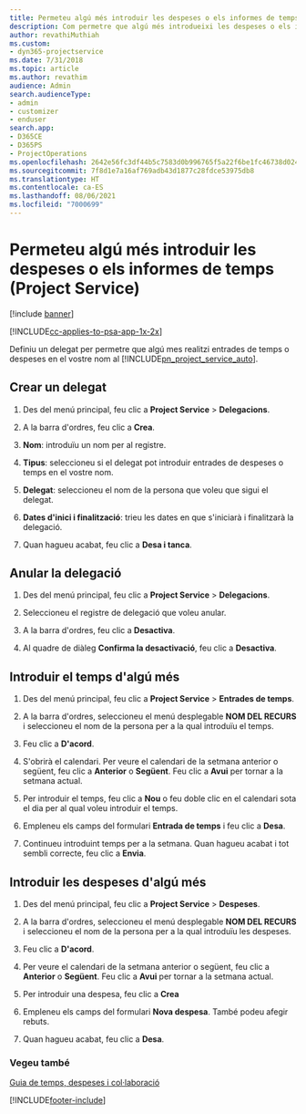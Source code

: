 ```yaml
---
title: Permeteu algú més introduir les despeses o els informes de temps
description: Com permetre que algú més introdueixi les despeses o els informes de temps al Project Service
author: revathiMuthiah
ms.custom:
- dyn365-projectservice
ms.date: 7/31/2018
ms.topic: article
ms.author: revathim
audience: Admin
search.audienceType:
- admin
- customizer
- enduser
search.app:
- D365CE
- D365PS
- ProjectOperations
ms.openlocfilehash: 2642e56fc3df44b5c7583d0b996765f5a22f6be1fc46738d02462d928f833048
ms.sourcegitcommit: 7f8d1e7a16af769adb43d1877c28fdce53975db8
ms.translationtype: HT
ms.contentlocale: ca-ES
ms.lasthandoff: 08/06/2021
ms.locfileid: "7000699"
---
```

# <a name="allow-someone-else-to-enter-your-time-entry-or-expense-project-service"></a>Permeteu algú més introduir les despeses o els informes de temps (Project Service)

[!include [banner](../includes/psa-now-project-operations.md)]

[!INCLUDE[cc-applies-to-psa-app-1x-2x](../includes/cc-applies-to-psa-app-1x-2x.md)]

Definiu un delegat per permetre que algú mes realitzi entrades de temps o despeses en el vostre nom al [!INCLUDE[pn_project_service_auto](../includes/pn-project-service-auto.md)].  
  
## <a name="create-a-delegate"></a>Crear un delegat  
  
1.  Des del menú principal, feu clic a **Project Service** > **Delegacions**.  
  
2.  A la barra d'ordres, feu clic a **Crea**.  
  
3. **Nom**: introduïu un nom per al registre.  
  
4. **Tipus**: seleccioneu si el delegat pot introduir entrades de despeses o temps en el vostre nom.  
  
5. **Delegat**: seleccioneu el nom de la persona que voleu que sigui el delegat.  
  
6. **Dates d'inici i finalització**: trieu les dates en que s'iniciarà i finalitzarà la delegació.  
  
7.  Quan hagueu acabat, feu clic a **Desa i tanca**.  
  
## <a name="turn-off-delegation"></a>Anular la delegació  
  
1.  Des del menú principal, feu clic a **Project Service** > **Delegacions**.  
  
2.  Seleccioneu el registre de delegació que voleu anular.  
  
3.  A la barra d'ordres, feu clic a **Desactiva**.  
  
4.  Al quadre de diàleg **Confirma la desactivació**, feu clic a **Desactiva**.  
  
## <a name="enter-time-for-someone-else"></a>Introduir el temps d'algú més  
  
1.  Des del menú principal, feu clic a **Project Service** > **Entrades de temps**.  
  
2.  A la barra d'ordres, seleccioneu el menú desplegable **NOM DEL RECURS** i seleccioneu el nom de la persona per a la qual introduïu el temps.  
  
3.  Feu clic a **D'acord**.  
  
4.  S'obrirà el calendari. Per veure el calendari de la setmana anterior o següent, feu clic a **Anterior** o **Següent**. Feu clic a **Avui** per tornar a la setmana actual.  
  
5.  Per introduir el temps, feu clic a **Nou** o feu doble clic en el calendari sota el dia per al qual voleu introduir el temps.  
  
6.  Empleneu els camps del formulari **Entrada de temps** i feu clic a **Desa**.  
  
7.  Continueu introduint temps per a la setmana. Quan hagueu acabat i tot sembli correcte, feu clic a **Envia**.  
  
## <a name="enter-expenses-for-someone-else"></a>Introduir les despeses d'algú més  
  
1.  Des del menú principal, feu clic a **Project Service** > **Despeses**.  
  
2.  A la barra d'ordres, seleccioneu el menú desplegable **NOM DEL RECURS** i seleccioneu el nom de la persona per a la qual introduïu les despeses.  
  
3.  Feu clic a **D'acord**.  
  
4.  Per veure el calendari de la setmana anterior o següent, feu clic a **Anterior** o **Següent**. Feu clic a **Avui** per tornar a la setmana actual.  
  
5.  Per introduir una despesa, feu clic a **Crea**  
  
6.  Empleneu els camps del formulari **Nova despesa**. També podeu afegir rebuts.  
  
7.  Quan hagueu acabat, feu clic a **Desa**.  
  
### <a name="see-also"></a>Vegeu també  
 [Guia de temps, despeses i col·laboració](../psa/time-expense-collaboration-guide.md)


[!INCLUDE[footer-include](../includes/footer-banner.md)]